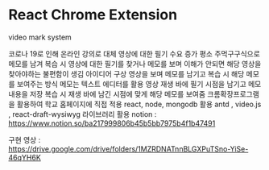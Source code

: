 # React Chrome Extension 
video mark system

코로나 19로 인해 온라인 강의로 대체
영상에 대한 필기 수요 증가
평소 주먹구구식으로 메모를 남겨 복습 시 영상에 대한 필기를 찾거나 메모를 보며 이해가 안되면 해당 영상을 찾아야하는 불편함이 생김
아이디어 구상
영상을 보며 메모를 남기고 복습 시 해당 메모를 보여주는 방식
메모는 텍스트 에디터를 활용
영상 재생 바에 필기 시점을 남기고 메모 내용을 저장
복습 시 재생 바에 남긴 시점에 맞게 해당 메모를 보여줌
크롬확장프로그램을 활용하여 학교 홈페이지에 직접 적용
react, node, mongodb 활용
antd , video.js , react-draft-wysiwyg 라이브러리 활용
notion : https://www.notion.so/ba217999806b45b5bb7975b4f1b47491

구현 영상 : https://drive.google.com/drive/folders/1MZRDNATnnBLGXPuTSno-YiSe-46qYH6K
